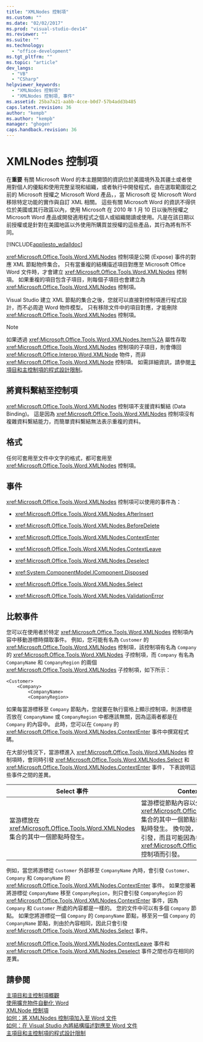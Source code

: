 ```yaml
---
title: "XMLNodes 控制項"
ms.custom: ""
ms.date: "02/02/2017"
ms.prod: "visual-studio-dev14"
ms.reviewer: ""
ms.suite: ""
ms.technology: 
  - "office-development"
ms.tgt_pltfrm: ""
ms.topic: "article"
dev_langs: 
  - "VB"
  - "CSharp"
helpviewer_keywords: 
  - "XMLNodes 控制項"
  - "XMLNodes 控制項, 事件"
ms.assetid: 25ba7a21-aabb-4cce-b0d7-57b4add3b485
caps.latest.revision: 36
author: "kempb"
ms.author: "kempb"
manager: "ghogen"
caps.handback.revision: 36
---
```

# XMLNodes 控制項
  在**重要** 有關 Microsoft Word 的本主題開頭的資訊位於美國境外及其疆土或者使用對個人的優點和使用完整呈現和組織，或者執行中開發程式，由在選取範圍從之前的 Microsoft 授權之 Microsoft Word 產品，，當 Microsoft 從 Microsoft Word 移除特定功能的實作與自訂 XML 相關。  這些有關 Microsoft Word 的資訊不得供位於美國或其行政區以內，使用 Microsoft 在 2010 年 1 月 10 日以後所授權之 Microsoft Word 產品或開發適用程式之個人或組織閱讀或使用。凡是在該日期以前授權或是針對在美國地區以外使用所購買並授權的這些產品，其行為將有所不同。  
  
 [!INCLUDE[appliesto_wdalldoc](../vsto/includes/appliesto-wdalldoc-md.md)]  
  
 <xref:Microsoft.Office.Tools.Word.XMLNodes> 控制項是公開 \(Expose\) 事件的對應 XML 節點物件集合。  只有當重複的結構描述項目對應至 Microsoft Office Word 文件時，才會建立 <xref:Microsoft.Office.Tools.Word.XMLNodes> 控制項。  如果重複的項目包含子項目，則每個子項目也會建立為 <xref:Microsoft.Office.Tools.Word.XMLNodes> 控制項。  
  
 Visual Studio 建立 XML 節點的集合之後，您就可以直接對控制項進行程式設計，而不必周遊 Word 物件模型。  只有移除文件中的項目對應，才能刪除 <xref:Microsoft.Office.Tools.Word.XMLNodes> 控制項。  
  
> [!NOTE]  
>  如果透過 <xref:Microsoft.Office.Tools.Word.XMLNodes.Item%2A> 屬性存取 <xref:Microsoft.Office.Tools.Word.XMLNodes> 控制項的子項目，則會傳回 <xref:Microsoft.Office.Interop.Word.XMLNode> 物件，而非 <xref:Microsoft.Office.Tools.Word.XMLNode> 控制項。  如需詳細資訊，請參閱[主項目和主控制項的程式設計限制](../vsto/programmatic-limitations-of-host-items-and-host-controls.md)。  
  
## 將資料繫結至控制項  
 <xref:Microsoft.Office.Tools.Word.XMLNodes> 控制項不支援資料繫結 \(Data Binding\)。  這是因為 <xref:Microsoft.Office.Tools.Word.XMLNodes> 控制項沒有複雜資料繫結能力，而簡單資料繫結無法表示重複的資料。  
  
## 格式  
 任何可套用至文件中文字的格式，都可套用至 <xref:Microsoft.Office.Tools.Word.XMLNodes> 控制項。  
  
## 事件  
 <xref:Microsoft.Office.Tools.Word.XMLNodes> 控制項可以使用的事件為：  
  
-   <xref:Microsoft.Office.Tools.Word.XMLNodes.AfterInsert>  
  
-   <xref:Microsoft.Office.Tools.Word.XMLNodes.BeforeDelete>  
  
-   <xref:Microsoft.Office.Tools.Word.XMLNodes.ContextEnter>  
  
-   <xref:Microsoft.Office.Tools.Word.XMLNodes.ContextLeave>  
  
-   <xref:Microsoft.Office.Tools.Word.XMLNodes.Deselect>  
  
-   <xref:System.ComponentModel.IComponent.Disposed>  
  
-   <xref:Microsoft.Office.Tools.Word.XMLNodes.Select>  
  
-   <xref:Microsoft.Office.Tools.Word.XMLNodes.ValidationError>  
  
## 比較事件  
 您可以在使用者於特定 <xref:Microsoft.Office.Tools.Word.XMLNodes> 控制項內容中移動游標時擷取事件。  例如，您可能有名為 `Customer` 的 <xref:Microsoft.Office.Tools.Word.XMLNodes> 控制項，該控制項有名為 `Company` 的 <xref:Microsoft.Office.Tools.Word.XMLNodes> 子控制項，而 `Company` 有名為 `CompanyName` 和 `CompanyRegion` 的兩個 <xref:Microsoft.Office.Tools.Word.XMLNodes> 子控制項，如下所示：  
  
```  
<Customer>  
    <Company>  
        <CompanyName>  
        <CompanyRegion>  
```  
  
 如果每當游標移至 `Company` 節點內，您就要在執行窗格上顯示控制項，則游標是否放在 `CompanyName` 或 `CompanyRegion` 中都應該無關，因為這兩者都是在 `Company` 的內容中。  此時，您可以在 `Company` 的 <xref:Microsoft.Office.Tools.Word.XMLNodes.ContextEnter> 事件中撰寫程式碼。  
  
 在大部分情況下，當游標進入 <xref:Microsoft.Office.Tools.Word.XMLNodes> 控制項時，會同時引發 <xref:Microsoft.Office.Tools.Word.XMLNodes.Select> 和 <xref:Microsoft.Office.Tools.Word.XMLNodes.ContextEnter> 事件，  下表說明這些事件之間的差異。  
  
|Select 事件|ContextEnter 事件|  
|---------------|---------------------|  
|當游標放在 <xref:Microsoft.Office.Tools.Word.XMLNodes> 集合的其中一個節點時發生。|當游標從節點內容以外的區域，放到 <xref:Microsoft.Office.Tools.Word.XMLNodes> 集合的其中一個節點或子代 \(Descendant\) 節點時發生。  換句說，它只有在內容變更時才會引發，而且可能因為多個巢狀 <xref:Microsoft.Office.Tools.Word.XMLNodes> 控制項而引發。|  
  
 例如，當您將游標從 `Customer` 外部移至 `CompanyName` 內時，會引發 `Customer`、`Company` 和 `CompanyName` 的 <xref:Microsoft.Office.Tools.Word.XMLNodes.ContextEnter> 事件。  如果您接著將游標從 `CompanyName` 移至 `CompanyRegion`，則只會引發 `CompanyRegion` 的 <xref:Microsoft.Office.Tools.Word.XMLNodes.ContextEnter> 事件，因為 `Company` 和 `Customer` 所處的內容都是一樣的。  您的文件中可以有多個 `Company` 節點。  如果您將游標從一個 `Company` 的 `CompanyName` 節點，移至另一個 `Company` 的 `CompanyName` 節點，則由於內容相同，因此只會引發 <xref:Microsoft.Office.Tools.Word.XMLNodes.Select> 事件。  
  
 <xref:Microsoft.Office.Tools.Word.XMLNodes.ContextLeave> 事件和 <xref:Microsoft.Office.Tools.Word.XMLNodes.Deselect> 事件之間也存在相同的差異。  
  
## 請參閱  
 [主項目和主控制項概觀](../vsto/host-items-and-host-controls-overview.md)   
 [使用擴充物件自動化 Word](../vsto/automating-word-by-using-extended-objects.md)   
 [XMLNode 控制項](../vsto/xmlnode-control.md)   
 [如何：將 XMLNodes 控制項加入至 Word 文件](../vsto/how-to-add-xmlnodes-controls-to-word-documents.md)   
 [如何：在 Visual Studio 內將結構描述對應至 Word 文件](../vsto/how-to-map-schemas-to-word-documents-inside-visual-studio.md)   
 [主項目和主控制項的程式設計限制](../vsto/programmatic-limitations-of-host-items-and-host-controls.md)  
  
  